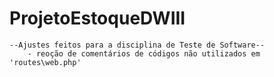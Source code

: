 # ProjetoEstoqueDWIII

    --Ajustes feitos para a disciplina de Teste de Software--
        - reoção de comentários de códigos não utilizados em 'routes\web.php'